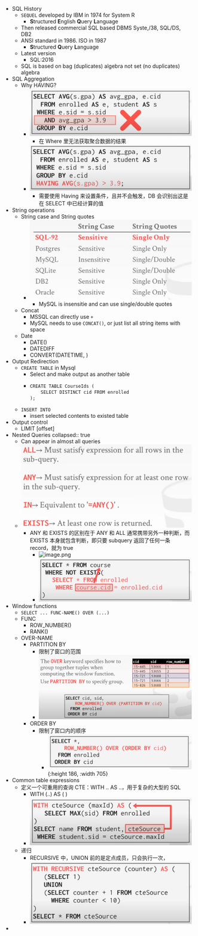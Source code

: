- SQL History
	- `SEQUEL` developed by IBM in 1974 for System R
		- **S**tructured **E**nglish **Q**uery **L**anguage
	- Then released commercial SQL based DBMS Syste,/38, SQL/DS, DB2
	- ANSI standard in 1986. ISO in 1987
		- **S**tructured **Q**uery **L**anguage
	- Latest version
		- SQL:2016
	- SQL is based on bag (duplicates) algebra not set (no duplicates) algebra
- SQL Aggregation
	- Why HAVING?
		- ![image.png](../assets/image_1689997513957_0.png)
			- 在 Where 里无法获取聚合数据的结果
		- ![image.png](../assets/image_1689997563499_0.png)
			- 需要使用 Having 来设置条件，且并不会触发，DB 会识别出这是在 SELECT 中已经计算的值
- String operations
	- String case and String quotes
		- ![image.png](../assets/image_1690004121104_0.png)
			- MySQL is insensitie and can use single/double quotes
	- Concat
		- MSSQL can directly use `+`
		- MySQL needs to use `CONCAT()`, or just list all string items with space
	- Date
		- DATE()
		- DATEDIFF
		- CONVERT(DATETIME, <format>)
- Output Redirection
	- `CREATE TABLE` in Mysql
		- Select and make output as another table
		- ``` MYSQL
		  CREATE TABLE CourseIds (
		      SELECT DISTINCT cid FROM enrolled
		  );
		  
		  ```
	- `INSERT INTO`
		- insert selected contents to existed table
- Output control
	- LIMIT <count> [offset]
- Nested Queries
  collapsed:: true
	- Can appear in almost all queries
	- ![image.png](../assets/image_1690006617706_0.png)
		- ANY 和 EXISTS 的区别在于 ANY 和 ALL 通常携带另外一种判断，而 EXISTS 本身就包含判断，即只要 subquery 返回了任何一条 record，就为 true
			- ![image.png](../assets/image_1690006635465_0.png)
			- ![image.png](../assets/image_1690007487429_0.png)
- Window functions
	- `SELECT ... FUNC-NAME() OVER (...)`
	- FUNC
		- ROW_NUMBER()
		- RANK()
	- OVER-NAME
		- PARTITION BY
			- 限制了窗口的范围
			- ![image.png](../assets/image_1690007793197_0.png)
		- ORDER BY
			- 限制了窗口内的顺序
				- ![image.png](../assets/image_1690007860189_0.png){:height 186, :width 705}
- Common table expressions
	- 定义一个可重用的查询 CTE：WITH .. AS ..，用于复杂的大型的 SQL
		- WITH <SourceName> (<OutputColumn>..) AS ( <query> )
		- ![image.png](../assets/image_1690008521252_0.png)
	- 递归
		- RECURSIVE 中，UNION 前的是定点成员，只会执行一次，
		- ![image.png](../assets/image_1690009250753_0.png)
-